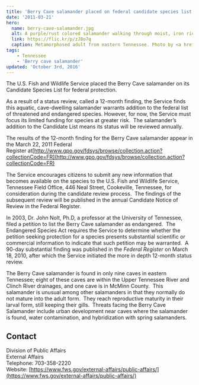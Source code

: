 ```yaml
---
title: 'Berry Cave salamander placed on federal candidate species list'
date: '2011-03-21'
hero:
  name: berry-cave-salamander.jpg
  alt: A purple/rust colored salamander walking through moist, iron rich red soil.
  link: https://flic.kr/p/zJBo7q
  caption: Metamorphosed adult from eastern Tennessee. Photo by <a href='https://www.flickr.com/photos/twpierson/'>Todd Pierson</a>, used with permission.
tags:
    - Tennessee
    - 'Berry cave salamander'
updated: 'October 3rd, 2016'
---
```


The U.S. Fish and Wildlife Service placed the Berry Cave salamander on its Candidate Species List for federal protection.

As a result of a status review, called a 12-month finding, the Service finds this aquatic, cave-dwelling salamander warrants addition to the federal list of threatened and endangered species. However, for now, the Service must focus its limited funding for species at greater risk.  The salamander’s addition to the Candidate List means its status will be reviewed annually.

The results of the 12-month finding for the Berry Cave salamander appear in the March 22, 2011 Federal Register at[http://www.gpo.gov/fdsys/browse/collection.action?collectionCode=FR](http://www.gpo.gov/fdsys/browse/collection.action?collectionCode=FR)

The Service encourages citizens to submit any new information that becomes available on the species to the U.S. Fish and Wildlife Service, Tennessee Field Office, 446 Neal Street, Cookeville, Tennessee, for consideration during the candidate review process.  The findings of the subsequent review will be published in the annual Candidate Notice of Review in the Federal Register.

In 2003, Dr. John Nolt, Ph.D, a professor at the University of Tennessee, filed a petition to list the Berry Cave salamander as endangered.  The Endangered Species Act requires the Service to determine whether the petition seeking protection for a species presents substantial scientific or commercial information to indicate that such petition may be warranted.  A 90-day substantial finding was published in the _Federal Register_ on March 18, 2010, after which the Service initiated the more in depth 12-month status review.

The Berry Cave salamander is found in only nine caves in eastern Tennessee; eight of these caves are within the Upper Tennessee River and Clinch River drainages, and one cave is in McMinn County.  This salamander is unusual among other salamanders in that they normally do not mature into the adult form.  They reach reproductive maturity in their larval form, still keeping their gills.  Threats facing the Berry Cave Salamander include urban development near caves where the salamander is found, water contamination, and hybridization with spring salamanders.

## Contact

Division of Public Affairs  
External Affairs  
Telephone: 703-358-2220  
Website: [https://www.fws.gov/external-affairs/public-affairs/](https://www.fws.gov/external-affairs/public-affairs/)
